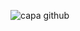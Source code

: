 ![capa github](https://github.com/lucas-ferreira-lf/lucas-ferreira-lf/blob/main/img/capaGithub.png)  
<!--
**lucas-ferreira-lf/lucas-ferreira-lf** is a ✨ _special_ ✨ repository because its `README.md` (this file) appears on your GitHub profile.

<center>
    <table>
        <tr>
            <td><img width="400px" align="left" src="https://github-readme-stats.vercel.app/api/top-langs/?username=lucas-ferreira-lf&hide=html&layout=compact&theme=buefy" /></td>
            <td><img width="495px" align="left" src="https://github-readme-stats.vercel.app/api?username=lucas-ferreira-lf&theme=buefy"/></td>
        </tr>   
    </table>
</center>  

